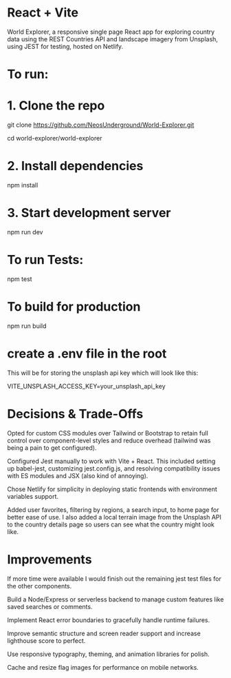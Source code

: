 # React + Vite
World Explorer, a responsive single page React app for exploring country data using the REST Countries API and landscape imagery from Unsplash, using JEST for testing, hosted on Netlify.

# To run:

# 1. Clone the repo
git clone https://github.com/NeosUnderground/World-Explorer.git

cd world-explorer/world-explorer

# 2. Install dependencies
npm install

# 3. Start development server
npm run dev


# To run Tests:
npm test


# To build for production
npm run build


# create a .env file in the root 
This will be for storing the unsplash api key which will look like this:

VITE_UNSPLASH_ACCESS_KEY=your_unsplash_api_key



# Decisions & Trade-Offs
Opted for custom CSS modules over Tailwind or Bootstrap to retain full control over component-level styles and reduce overhead (tailwind was being a pain to get configured).

Configured Jest manually to work with Vite + React. This included setting up babel-jest, customizing jest.config.js, and resolving compatibility issues with ES modules and JSX (also kind of annoying).

Chose Netlify for simplicity in deploying static frontends with environment variables support.

Added user favorites, filtering by regions, a search input, to home page for better ease of use. I also added a local terrain image from the Unsplash API to the country details page so users can see what the country might look like. 

# Improvements 
If more time were available I would finish out the remaining jest test files for the other components.

Build a Node/Express or serverless backend to manage custom features like saved searches or comments.

Implement React error boundaries to gracefully handle runtime failures.

Improve semantic structure and screen reader support and increase lighthouse score to perfect.

Use responsive typography, theming, and animation libraries for polish.

Cache and resize flag images for performance on mobile networks.
